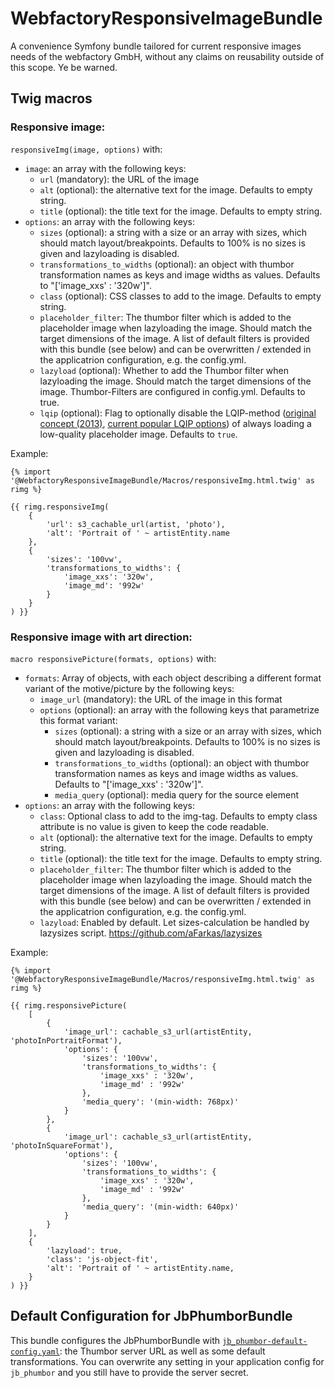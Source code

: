 # WebfactoryResponsiveImageBundle

A convenience Symfony bundle tailored for current responsive images needs of the webfactory GmbH, without any claims on
reusability outside of this scope. Ye be warned.

## Twig macros

### Responsive image:

`responsiveImg(image, options)` with:

- `image`: an array with the following keys:
    - `url` (mandatory): the URL of the image 
    - `alt` (optional): the alternative text for the image. Defaults to empty string.
    - `title` (optional): the title text for the image. Defaults to empty string.
- `options`: an array with the following keys:
    - `sizes` (optional): a string with a size or an array with sizes, which should match layout/breakpoints. Defaults to 100% is no sizes is given and lazyloading is disabled.
    - `transformations_to_widths` (optional): an object with thumbor transformation names as keys and image widths as values. Defaults to "['image_xxs' : '320w']".
    - `class` (optional): CSS classes to add to the image. Defaults to empty string.
    - `placeholder_filter`: The thumbor filter which is added to the placeholder image when lazyloading the image. Should match the target dimensions of the image. A list of default filters is provided with this bundle (see below) and can be overwritten / extended in the applicatrion configuration, e.g. the config.yml.
    - `lazyload` (optional): Whether to add the Thumbor filter when lazyloading the image. Should match the target dimensions of the image. Thumbor-Filters are configured in config.yml. Defaults to true.
    - `lqip` (optional): Flag to optionally disable the LQIP-method ([original concept (2013)](https://www.guypo.com/introducing-lqip-low-quality-image-placeholders), [current popular LQIP options](https://cloudinary.com/blog/low_quality_image_placeholders_lqip_explained)) of always loading a low-quality placeholder image. Defaults to `true`.

Example:
 
```
{% import '@WebfactoryResponsiveImageBundle/Macros/responsiveImg.html.twig' as rimg %}

{{ rimg.responsiveImg(
    {
        'url': s3_cachable_url(artist, 'photo'),
        'alt': 'Portrait of ' ~ artistEntity.name
    },
    {
        'sizes': '100vw',
        'transformations_to_widths': {
            'image_xxs': '320w',
            'image_md': '992w'
        }
    }
) }}
```

### Responsive image with art direction:

`macro responsivePicture(formats, options)` with:

- `formats`: Array of objects, with each object describing a different format variant of the motive/picture by the following keys:
    - `image_url` (mandatory): the URL of the image in this format
    - `options` (optional): an array with the following keys that parametrize this format variant:
        - `sizes` (optional): a string with a size or an array with sizes, which should match layout/breakpoints. Defaults to 100% is no sizes is given and lazyloading is disabled.
        - `transformations_to_widths` (optional): an object with thumbor transformation names as keys and image widths as values. Defaults to "['image_xxs' : '320w']".
        - `media_query` (optional): media query for the source element
- `options`: an array with the following keys:
    - `class`: Optional class to add to the img-tag. Defaults to empty class attribute is no value is given to keep the code readable.
    - `alt` (optional): the alternative text for the image. Defaults to empty string.
    - `title` (optional): the title text for the image. Defaults to empty string.
    - `placeholder_filter`: The thumbor filter which is added to the placeholder image when lazyloading the image. Should match the target dimensions of the image. A list of default filters is provided with this bundle (see below) and can be overwritten / extended in the applicatrion configuration, e.g. the config.yml.
    - `lazyload`: Enabled by default. Let sizes-calculation be handled by lazysizes script. https://github.com/aFarkas/lazysizes

Example:
 
```
{% import '@WebfactoryResponsiveImageBundle/Macros/responsiveImg.html.twig' as rimg %}

{{ rimg.responsivePicture(
    [
        {
            'image_url': cachable_s3_url(artistEntity, 'photoInPortraitFormat'),
            'options': {
                'sizes': '100vw',
                'transformations_to_widths': {
                    'image_xxs' : '320w',
                    'image_md' : '992w'
                },
                'media_query': '(min-width: 768px)'
            }
        },
        {
            'image_url': cachable_s3_url(artistEntity, 'photoInSquareFormat'),
            'options': {
                'sizes': '100vw',
                'transformations_to_widths': {
                    'image_xxs' : '320w',
                    'image_md' : '992w'
                },
                'media_query': '(min-width: 640px)'
            }
        }
    ],
    {
        'lazyload': true,
        'class': 'js-object-fit',
        'alt': 'Portrait of ' ~ artistEntity.name,
    }
) }}
```


## Default Configuration for JbPhumborBundle

This bundle configures the JbPhumborBundle with [```jb_phumbor-default-config.yaml```](Resources/config/jb_phumbor-default-config.yaml):
the Thumbor server URL as well as some default transformations. You can overwrite any setting in your application config
for ```jb_phumbor``` and you still have to provide the server secret.
